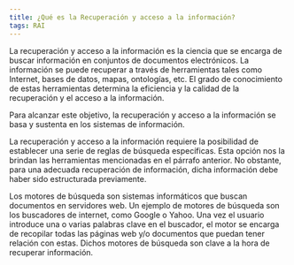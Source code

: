 ```yaml
---
title: ¿Qué es la Recuperación y acceso a la información?
tags: RAI
---
```



La recuperación y acceso a la información es la ciencia que se encarga de buscar información en conjuntos de documentos electrónicos. La información se puede recuperar a través de herramientas tales como Internet, bases de datos, mapas, ontologías, etc. El grado de conocimiento de estas herramientas determina la eficiencia y la calidad de la recuperación y el acceso a la información.

Para alcanzar este objetivo, la recuperación y acceso a la información se basa y sustenta en los sistemas de información. 

La recuperación y acceso a la información requiere la posibilidad de establecer una serie de reglas de búsqueda específicas. Esta opción nos la brindan las herramientas mencionadas en el párrafo anterior. No obstante, para una adecuada recuperación de información, dicha información debe haber sido estructurada previamente.

Los motores de búsqueda son sistemas informáticos que buscan documentos en servidores web. Un ejemplo de motores de búsqueda son los buscadores de internet, como Google o Yahoo. Una vez el usuario introduce una o varias palabras clave en el buscador, el motor se encarga de recopilar todas las páginas web y/o documentos que puedan tener relación con estas. Dichos motores de búsqueda son clave a la hora de recuperar información. 

<!--more-->
